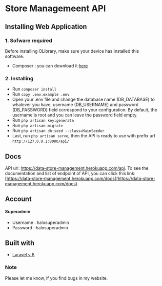 # Store Managemeent API

## Installing Web Application
### 1. Sofware required
Before installing OLibrary, make sure your device has installed this software.
* Composer : you can download it [here](https://getcomposer.org/)

### 2. Installing
* Run `composer install`
* Run `copy .env.example .env`
* Open your .env file and change the database name (DB_DATABASE) to whatever you have, username (DB_USERNAME) and password (DB_PASSWORD) field correspond to your configuration.
By default, the username is root and you can leave the password field empty.
* Run `php artisan key:generate`
* Run `php artisan migrate`
* Run `php artisan db:seed --class=MainSeeder`
* Last, run `php artisan serve`, then the API is ready to use with prefix url `http://127.0.0.1:8000/api/`

## Docs
API url: https://data-store-management.herokuapp.com/api. 
To see the documentation and list of endpoint of API, you can click this link: [https://data-store-management.herokuapp.com/docs](https://data-store-management.herokuapp.com/docs)

## Account
#### Superadmin
* Username : halosuperadmin
* Password : halosuperadmin

## Built with
* [Laravel v 8](https://laravel.com/docs/8.x)

### Note
Please let me know, if you find bugs in my website.
